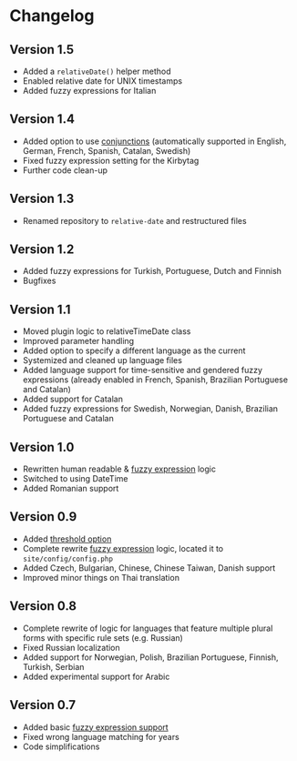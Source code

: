 # Changelog

## Version 1.5
- Added a `relativeDate()` helper method
- Enabled relative date for UNIX timestamps
- Added fuzzy expressions for Italian

## Version 1.4
- Added option to use [conjunctions](#conjunctions) (automatically supported in English, German, French, Spanish, Catalan, Swedish)
- Fixed fuzzy expression setting for the Kirbytag
- Further code clean-up

## Version 1.3
- Renamed repository to `relative-date` and restructured files

## Version 1.2
- Added fuzzy expressions for Turkish, Portuguese, Dutch and Finnish
- Bugfixes

## Version 1.1
- Moved plugin logic to relativeTimeDate class
- Improved parameter handling
- Added option to specify a different language as the current
- Systemized and cleaned up language files
- Added language support for time-sensitive and gendered fuzzy expressions (already enabled in French, Spanish, Brazilian Portuguese and Catalan)
- Added support for Catalan
- Added fuzzy expressions for Swedish, Norwegian, Danish, Brazilian Portuguese and Catalan

## Version 1.0
- Rewritten human readable & [fuzzy expression](#fuzzy) logic
- Switched to using DateTime
- Added Romanian support

## Version 0.9
- Added [threshold option](#threshold)
- Complete rewrite [fuzzy expression](#fuzzy) logic, located it to ```site/config/config.php```
- Added Czech, Bulgarian, Chinese, Chinese Taiwan, Danish support
- Improved minor things on Thai translation

## Version 0.8
- Complete rewrite of logic for languages that feature multiple plural forms with specific rule sets (e.g. Russian)
- Fixed Russian localization
- Added support for Norwegian, Polish, Brazilian Portuguese, Finnish, Turkish, Serbian
- Added experimental support for Arabic

## Version 0.7
- Added basic [fuzzy expression support](#fuzzy) 
- Fixed wrong language matching for years
- Code simplifications
